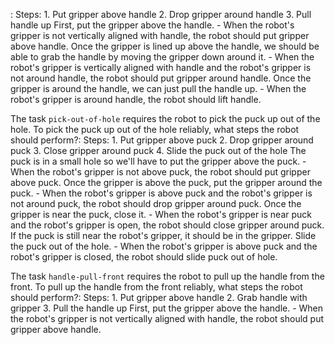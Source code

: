 :
    Steps:  1. Put gripper above handle  2. Drop gripper around handle  3. Pull handle up
    First, put the gripper above the handle.
    - When the robot's gripper is not vertically aligned with handle, the robot should put gripper above handle.
    Once the gripper is lined up above the handle, we should be able to grab the handle by moving the gripper down around it.
    - When the robot's gripper is vertically aligned with handle and the robot's gripper is not around handle, the robot should put gripper around handle.
    Once the gripper is around the handle, we can just pull the handle up.
    - When the robot's gripper is around handle, the robot should lift handle.

The task `pick-out-of-hole` requires the robot to pick the puck up out of the hole.
To pick the puck up out of the hole reliably, what steps the robot should perform?:
    Steps:  1. Put gripper above puck  2. Drop gripper around puck  3. Close gripper around puck  4. Slide the puck out of the hole
    The puck is in a small hole so we'll have to put the gripper above the puck.
    - When the robot's gripper is not above puck, the robot should put gripper above puck.
    Once the gripper is above the puck, put the gripper around the puck.
    - When the robot's gripper is above puck and the robot's gripper is not around puck, the robot should drop gripper around puck.
    Once the gripper is near the puck, close it.
    - When the robot's gripper is near puck and the robot's gripper is open, the robot should close gripper around puck.
    If the puck is still near the robot's gripper, it should be in the gripper. Slide the puck out of the hole.
    - When the robot's gripper is above puck and the robot's gripper is closed, the robot should slide puck out of hole.

The task `handle-pull-front` requires the robot to pull up the handle from the front.
To pull up the handle from the front reliably, what steps the robot should perform?:
    Steps:  1. Put gripper above handle  2. Grab handle with gripper  3. Pull the handle up
    First, put the gripper above the handle.
    - When the robot's gripper is not vertically aligned with handle, the robot should put gripper above handle.
   